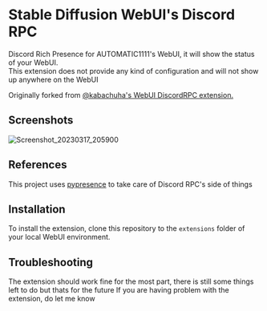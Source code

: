 # Stable Diffusion WebUI's Discord RPC

Discord Rich Presence for AUTOMATIC1111's WebUI, it will show the status of your WebUI.  
This extension does not provide any kind of configuration and will not show up anywhere on the WebUI

Originally forked from [@kabachuha's WebUI DiscordRPC extension.](https://github.com/kabachuha/discord-rpc-for-automatic1111-webui)

## Screenshots

![Screenshot_20230317_205900](https://user-images.githubusercontent.com/14798312/225926095-2651f98a-c378-4da2-83f7-590dee39feca.png)

## References

This project uses [pypresence](https://github.com/qwertyquerty/pypresence) to take care of Discord RPC's side of things

## Installation

To install the extension, clone this repository to the `extensions` folder of your local WebUI environment.

## Troubleshooting

The extension should work fine for the most part, there is still some things left to do but thats for the future
If you are having problem with the extension, do let me know
